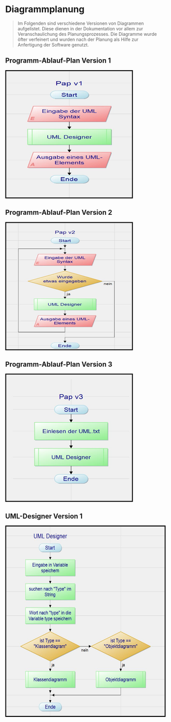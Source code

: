 # Diagrammplanung

> Im Folgenden sind verschiedene Versionen von Diagrammen aufgelistet. Diese dienen in der Dokumentation vor allem zur Veranschaulichung des Planungsprozesses.
> Die Diagramme wurde öfter verfeinert und wurden nach der Planung als Hilfe zur Anfertigung der Software genutzt.

## Programm-Ablauf-Plan Version 1  
<img alt="papv1" src="docs/include/pap_v1.jpg" width="400" height="400" style="border:3px solid black">  

<br/>

## Programm-Ablauf-Plan Version 2  
<img alt="papv2" src="docs/include/pap_v2.jpg" width="400" height="400" style="border:3px solid black">  

<br/>

## Programm-Ablauf-Plan Version 3  
<img alt="papv3" src="docs/include/pap_v3.jpg" width="400" height="400" style="border:3px solid black">  

<br/>

## UML-Designer Version 1  
<img alt="umlv1" src="docs/include/umldesigner_v1.jpg" width="600" height="600" style="border:3px solid black">  

